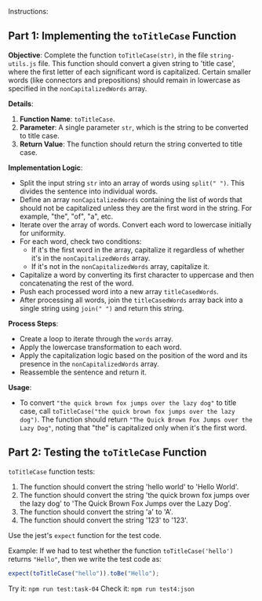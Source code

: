 Instructions:

## Part 1: Implementing the `toTitleCase` Function

**Objective**: Complete the function `toTitleCase(str)`, in the file `string-utils.js` file. This function should convert a given string to 'title case', where the first letter of each significant word is capitalized. Certain smaller words (like connectors and prepositions) should remain in lowercase as specified in the `nonCapitalizedWords` array.

**Details**:

1. **Function Name**: `toTitleCase`.
2. **Parameter**: A single parameter `str`, which is the string to be converted to title case.
3. **Return Value**: The function should return the string converted to title case.

**Implementation Logic**:

- Split the input string `str` into an array of words using `split(" ")`. This divides the sentence into individual words.
- Define an array `nonCapitalizedWords` containing the list of words that should not be capitalized unless they are the first word in the string. For example, "the", "of", "a", etc.
- Iterate over the array of words. Convert each word to lowercase initially for uniformity.
- For each word, check two conditions:
  - If it's the first word in the array, capitalize it regardless of whether it's in the `nonCapitalizedWords` array.
  - If it's not in the `nonCapitalizedWords` array, capitalize it.
- Capitalize a word by converting its first character to uppercase and then concatenating the rest of the word.
- Push each processed word into a new array `titleCasedWords`.
- After processing all words, join the `titleCasedWords` array back into a single string using `join(" ")` and return this string.

**Process Steps**:

- Create a loop to iterate through the `words` array.
- Apply the lowercase transformation to each word.
- Apply the capitalization logic based on the position of the word and its presence in the `nonCapitalizedWords` array.
- Reassemble the sentence and return it.

**Usage**:

- To convert `"the quick brown fox jumps over the lazy dog"` to title case, call `toTitleCase("the quick brown fox jumps over the lazy dog")`. The function should return `"The Quick Brown Fox Jumps over the Lazy Dog"`, noting that "the" is capitalized only when it's the first word.

## Part 2: Testing the `toTitleCase` Function

`toTitleCase` function tests:

1. The function should convert the string 'hello world' to 'Hello World'.
2. The function should convert the string 'the quick brown fox jumps over the lazy dog' to 'The Quick Brown Fox Jumps over the Lazy Dog'.
3. The function should convert the string 'a' to 'A'.
4. The function should convert the string '123' to '123'.

Use the jest's `expect` function for the test code.

Example:
If we had to test whether the function `toTitleCase('hello')` returns `"Hello"`, then we write the test code as:

```js
expect(toTitleCase("hello")).toBe("Hello");
```

Try it: `npm run test:task-04`
Check it: `npm run test4:json`
